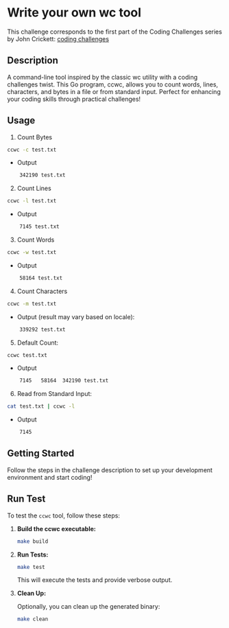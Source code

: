 # Write your own wc tool

This challenge corresponds to the first part of the Coding Challenges series by John Crickett:  [coding challenges](https://codingchallenges.fyi/challenges/challenge-wc)

## Description

A command-line tool inspired by the classic wc utility with a coding challenges twist. This Go program, ccwc, allows you to count words, lines, characters, and bytes in a file or from standard input. Perfect for enhancing your coding skills through practical challenges!


## Usage

1. Count Bytes

```bash
ccwc -c test.txt
```
- Output

```bash
    342190 test.txt
```

2. Count Lines

```bash
ccwc -l test.txt
```
- Output

```bash
    7145 test.txt
```

3. Count Words

```bash
ccwc -w test.txt
```
- Output

```bash
    58164 test.txt
```

4. Count Characters

```bash
ccwc -m test.txt
```
- Output (result may vary based on locale):

```bash
    339292 test.txt

```

5. Default Count:

```bash
ccwc test.txt
```
- Output

```bash
    7145   58164  342190 test.txt
```


6. Read from Standard Input:

```bash
cat test.txt | ccwc -l
```
- Output

```bash
    7145
```

## Getting Started

Follow the steps in the challenge description to set up your development environment and start coding! 

## Run Test

To test the `ccwc` tool, follow these steps:

1. **Build the ccwc executable:**

    ```bash
    make build
    ```

2. **Run Tests:**

    ```bash
    make test
    ```

    This will execute the tests and provide verbose output.

3. **Clean Up:**

    Optionally, you can clean up the generated binary:

    ```bash
    make clean
    ```